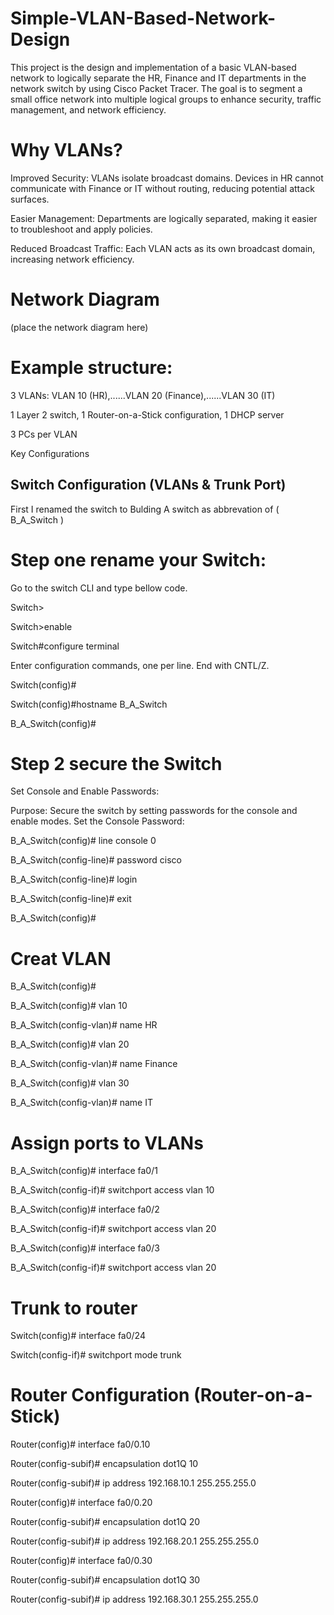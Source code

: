 # Simple-VLAN-Based-Network-Design
This project is the design and implementation of a basic VLAN-based network to logically separate the HR, Finance and IT departments in the network switch by using Cisco Packet Tracer. The goal is to segment a small office network into multiple logical groups to enhance security, traffic management, and network efficiency.

# Why VLANs?
Improved Security: VLANs isolate broadcast domains. Devices in HR cannot communicate with Finance or IT  without routing, reducing potential attack surfaces.

Easier Management: Departments are logically separated, making it easier to troubleshoot and apply policies.

Reduced Broadcast Traffic: Each VLAN acts as its own broadcast domain, increasing network efficiency.

# Network Diagram
(place the network diagram here)

# Example structure:

3 VLANs: VLAN 10 (HR),......VLAN 20 (Finance),......VLAN 30 (IT)

1 Layer 2 switch, 1 Router-on-a-Stick configuration, 1 DHCP server

3 PCs per VLAN

Key Configurations

## Switch Configuration (VLANs & Trunk Port)
First I renamed the switch to Bulding A switch as abbrevation of  ( B_A_Switch )

# Step one  rename your Switch:
Go to the switch CLI and type bellow code.

Switch>

Switch>enable

Switch#configure terminal

Enter configuration commands, one per line.  End with CNTL/Z.

Switch(config)#

Switch(config)#hostname B_A_Switch

B_A_Switch(config)#

# Step 2 secure the Switch
Set Console and Enable Passwords:

Purpose: Secure the switch by setting passwords for the console and enable modes.
Set the Console Password:

B_A_Switch(config)# line console 0

B_A_Switch(config-line)# password cisco

B_A_Switch(config-line)# login

B_A_Switch(config-line)# exit

B_A_Switch(config)#

# Creat VLAN

B_A_Switch(config)#

B_A_Switch(config)# vlan 10

B_A_Switch(config-vlan)# name HR

B_A_Switch(config)# vlan 20

B_A_Switch(config-vlan)# name Finance

B_A_Switch(config)# vlan 30

B_A_Switch(config-vlan)# name IT


# Assign ports to VLANs
B_A_Switch(config)# interface fa0/1

B_A_Switch(config-if)# switchport access vlan 10

B_A_Switch(config)# interface fa0/2

B_A_Switch(config-if)# switchport access vlan 20

B_A_Switch(config)# interface fa0/3

B_A_Switch(config-if)# switchport access vlan 20


# Trunk to router
Switch(config)# interface fa0/24

Switch(config-if)# switchport mode trunk

# Router Configuration (Router-on-a-Stick)

Router(config)# interface fa0/0.10

Router(config-subif)# encapsulation dot1Q 10

Router(config-subif)# ip address 192.168.10.1 255.255.255.0

Router(config)# interface fa0/0.20

Router(config-subif)# encapsulation dot1Q 20

Router(config-subif)# ip address 192.168.20.1 255.255.255.0

Router(config)# interface fa0/0.30

Router(config-subif)# encapsulation dot1Q 30

Router(config-subif)# ip address 192.168.30.1 255.255.255.0


